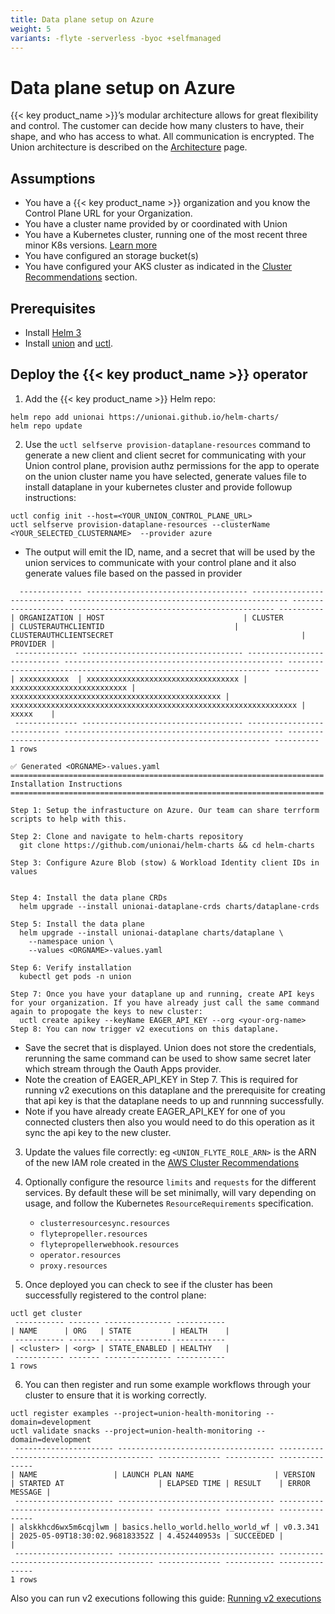 ```yaml
---
title: Data plane setup on Azure
weight: 5
variants: -flyte -serverless -byoc +selfmanaged
---
```


# Data plane setup on Azure

{{< key product_name >}}’s modular architecture allows for great flexibility and control. The customer can decide how many clusters to have, their shape, and who has access to what. All communication is encrypted.  The Union architecture is described on the [Architecture](../../architecture) page.

## Assumptions
* You have a {{< key product_name >}} organization and you know the Control Plane URL for your Organization.
* You have a cluster name provided by or coordinated with Union
* You have a Kubernetes cluster, running one of the most recent three minor K8s versions. [Learn more](https://kubernetes.io/releases/version-skew-policy/)
* You have configured an storage bucket(s)
* You have configured your AKS cluster as indicated in the [Cluster Recommendations](./cluster-recommendations.md/#aks) section.


## Prerequisites
* Install [Helm 3](https://helm.sh/docs/intro/install/)
* Install [union](../api-reference/union-cli) and [uctl](../api-reference/uctl-cli).


## Deploy the {{< key product_name >}} operator

1. Add the {{< key product_name >}} Helm repo:
```shell
helm repo add unionai https://unionai.github.io/helm-charts/
helm repo update
```

2. Use the `uctl selfserve provision-dataplane-resources` command to generate a new client and client secret for communicating with your Union control plane, provision authz permissions for the app to operate on the union cluster name you have selected, generate values file to install dataplane in your kubernetes cluster and provide followup instructions:
```shell
uctl config init --host=<YOUR_UNION_CONTROL_PLANE_URL>
uctl selfserve provision-dataplane-resources --clusterName <YOUR_SELECTED_CLUSTERNAME>  --provider azure
```
* The output will emit the ID, name, and a secret that will be used by the union services to communicate with your control plane and it also generate values file based on the passed in provider
```shell
  -------------- ------------------------------------ ---------------------------- ------------------------------------------------- ------------------------------------------------------------------ ---------- 
| ORGANIZATION | HOST                               | CLUSTER                    | CLUSTERAUTHCLIENTID                             | CLUSTERAUTHCLIENTSECRET                                          | PROVIDER |
 -------------- ------------------------------------ ---------------------------- ------------------------------------------------- ------------------------------------------------------------------ ---------- 
| xxxxxxxxxxx  | xxxxxxxxxxxxxxxxxxxxxxxxxxxxxxxxxx | xxxxxxxxxxxxxxxxxxxxxxxxxx | xxxxxxxxxxxxxxxxxxxxxxxxxxxxxxxxxxxxxxxxxxxxxxx | xxxxxxxxxxxxxxxxxxxxxxxxxxxxxxxxxxxxxxxxxxxxxxxxxxxxxxxxxxxxxxxx | xxxxx    |
 -------------- ------------------------------------ ---------------------------- ------------------------------------------------- ------------------------------------------------------------------ ---------- 
1 rows

✅ Generated <ORGNAME>-values.yaml
======================================================================
Installation Instructions
======================================================================

Step 1: Setup the infrastucture on Azure. Our team can share terrform scripts to help with this.

Step 2: Clone and navigate to helm-charts repository
  git clone https://github.com/unionai/helm-charts && cd helm-charts

Step 3: Configure Azure Blob (stow) & Workload Identity client IDs in values


Step 4: Install the data plane CRDs
  helm upgrade --install unionai-dataplane-crds charts/dataplane-crds

Step 5: Install the data plane
  helm upgrade --install unionai-dataplane charts/dataplane \
    --namespace union \
    --values <ORGNAME>-values.yaml

Step 6: Verify installation
  kubectl get pods -n union

Step 7: Once you have your dataplane up and running, create API keys for your organization. If you have already just call the same command again to propogate the keys to new cluster:
  uctl create apikey --keyName EAGER_API_KEY --org <your-org-name>
Step 8: You can now trigger v2 executions on this dataplane.
```
* Save the secret that is displayed. Union does not store the credentials, rerunning the same command can be used to show same secret later which stream through the Oauth Apps provider.
* Note the creation of EAGER_API_KEY in Step 7. This is required for running v2 executions on this dataplane and the prerequisite for creating that api key is that the dataplane needs to up and runnning successfully.
* Note if you have already create EAGER_API_KEY for one of you connected clusters then also you would need to do this operation as it sync the api key to the new cluster.


3.  Update the values file correctly:
    eg  `<UNION_FLYTE_ROLE_ARN>` is the ARN of the new IAM role created in the [AWS Cluster Recommendations](./cluster-recommendations.md#iam)

4. Optionally configure the resource `limits` and `requests` for the different services.  By default these will be set minimally, will vary depending on usage, and follow the Kubernetes `ResourceRequirements` specification.
   * `clusterresourcesync.resources`
   * `flytepropeller.resources`
   * `flytepropellerwebhook.resources`
   * `operator.resources`
   * `proxy.resources`

5. Once deployed you can check to see if the cluster has been successfully registered to the control plane:

```shell
uctl get cluster
 ----------- ------- --------------- -----------
| NAME      | ORG   | STATE         | HEALTH    |
 ----------- ------- --------------- -----------
| <cluster> | <org> | STATE_ENABLED | HEALTHY   |
 ----------- ------- --------------- -----------
1 rows
```

6. You can then register and run some example workflows through your cluster to ensure that it is working correctly.

```shell
uctl register examples --project=union-health-monitoring --domain=development
uctl validate snacks --project=union-health-monitoring --domain=development
 ---------------------- ----------------------------------- ---------- -------------------------------- -------------- ----------- ---------------
| NAME                 | LAUNCH PLAN NAME                  | VERSION  | STARTED AT                     | ELAPSED TIME | RESULT    | ERROR MESSAGE |
 ---------------------- ----------------------------------- ---------- -------------------------------- -------------- ----------- ---------------
| alskkhcd6wx5m6cqjlwm | basics.hello_world.hello_world_wf | v0.3.341 | 2025-05-09T18:30:02.968183352Z | 4.452440953s | SUCCEEDED |               |
 ---------------------- ----------------------------------- ---------- -------------------------------- -------------- ----------- ---------------
1 rows
```
Also you can run v2 executions following this guide: [Running v2 executions](https://www.union.ai/docs/v2/byoc/user-guide/getting-started/running/)
